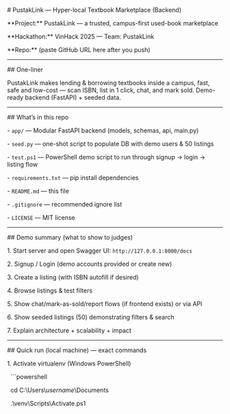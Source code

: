 \# PustakLink — Hyper-local Textbook Marketplace (Backend)



\*\*Project:\*\* PustakLink — a trusted, campus-first used-book marketplace  

\*\*Hackathon:\*\* VinHack 2025 — Team: PustakLink  

\*\*Repo:\*\* (paste GitHub URL here after you push)



---



\## One-liner

PustakLink makes lending \& borrowing textbooks inside a campus, fast, safe and low-cost — scan ISBN, list in 1 click, chat, and mark sold. Demo-ready backend (FastAPI) + seeded data.



---



\## What’s in this repo

\- `app/` — Modular FastAPI backend (models, schemas, api, main.py)

\- `seed.py` — one-shot script to populate DB with demo users \& 50 listings

\- `test.ps1` — PowerShell demo script to run through signup → login → listing flow

\- `requirements.txt` — pip install dependencies

\- `README.md` — this file

\- `.gitignore` — recommended ignore list

\- `LICENSE` — MIT license



---



\## Demo summary (what to show to judges)

1\. Start server and open Swagger UI: `http://127.0.0.1:8000/docs`

2\. Signup / Login (demo accounts provided or create new)

3\. Create a listing (with ISBN autofill if desired)

4\. Browse listings \& test filters

5\. Show chat/mark-as-sold/report flows (if frontend exists) or via API

6\. Show seeded listings (50) demonstrating filters \& search

7\. Explain architecture + scalability + impact



---



\## Quick run (local machine) — exact commands



1\. Activate virtualenv (Windows PowerShell)

&nbsp;  ```powershell

&nbsp;  cd C:\\Users\\*username*\\Documents

&nbsp;  .\\venv\\Scripts\\Activate.ps1



